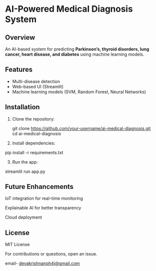 # AI-Powered Medical Diagnosis System

## Overview  
An AI-based system for predicting **Parkinson’s, thyroid disorders, lung cancer, heart disease, and diabetes** using machine learning models.

## Features  
- Multi-disease detection  
- Web-based UI (Streamlit)  
- Machine learning models (SVM, Random Forest, Neural Networks)  

## Installation  
1. Clone the repository:  
   
   git clone https://github.com/your-username/ai-medical-diagnosis.git  
   cd ai-medical-diagnosis

2. Install dependencies:

pip install -r requirements.txt


3. Run the app:

streamlit run app.py



## Future Enhancements

IoT integration for real-time monitoring

Explainable AI for better transparency

Cloud deployment


## License

MIT License

For contributions or questions, open an issue.

email- devakrishnanph4j@gmail.com
